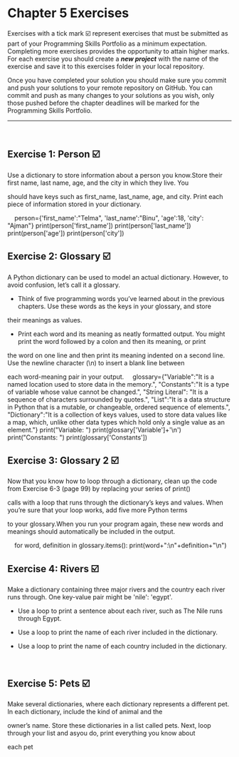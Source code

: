 # Chapter 5 Exercises

Exercises with a tick mark :ballot_box_with_check: represent exercises that must be submitted as part of your Programming Skills Portfolio as a minimum expectation. Completing more exercises provides the opportunity to attain higher marks. For each exercise you should create a _**new project**_ with the name of the exercise and save it to this exercises folder in your local repository.

Once you have completed your solution you should make sure you commit and push your solutions to your remote repository on GitHub. You can commit and push as many changes to your solutions as you wish, only those pushed before the chapter deadlines will be marked for the Programming Skills Portfolio.  

---
&nbsp;

## Exercise 1: Person :ballot_box_with_check:

Use a dictionary to store information about a person you know.Store their first name, last name, age, and the city in which they live. You

should have keys such as first_name, last_name, age, and city. Print each piece of information stored in your dictionary.

&nbsp;
&nbsp;
person={'first_name':"Telma", 'last_name':"Binu", 'age':18, 'city': "Ajman"}
print(person['first_name'])
print(person['last_name'])
print(person['age'])
print(person['city'])
## Exercise 2: Glossary :ballot_box_with_check:

A Python dictionary can be used to model an actual dictionary. However, to avoid confusion, let’s call it a glossary.

* Think of five programming words you’ve learned about in the previous chapters. Use these words as the keys in your glossary, and store 

their meanings as values.

* Print each word and its meaning as neatly formatted output. You might print the word followed by a colon and then its meaning, or print 

the word on one line and then print its meaning indented on a second line. Use the newline character (\n) to insert a blank line between 

each word-meaning pair in your output.
&nbsp;
&nbsp;
glossary={"Variable":"It is a named location used to store data in the memory.",
"Constants":"It is a type of variable whose value cannot be changed.",
"String Literal": "It is a sequence of characters surrounded by quotes.",
"List":"It is a data structure in Python that is a mutable, or changeable, ordered sequence of elements.",
"Dictionary":"It is a collection of keys values, used to store data values like a map, which, unlike other data types which hold only a single value as an element."}
print("Variable: ")
print(glossary['Variable']+'\n')
print("Constants: ")
print(glossary['Constants'])
## Exercise 3: Glossary 2 :ballot_box_with_check:
Now that you know how to loop through a dictionary, clean up the code from Exercise 6-3 (page 99) by replacing your series of print()

calls with a loop that runs through the dictionary’s keys and values. When you’re sure that your loop works, add five more Python terms 

to your glossary.When you run your program again, these new words and meanings should automatically be included in the output.

&nbsp;
&nbsp;
for word, definition in glossary.items():
    print(word+":\n"+definition+"\n")
## Exercise 4: Rivers :ballot_box_with_check:

Make a dictionary containing three major rivers and the country each river runs through. One key-value pair might be 'nile': 'egypt'.

* Use a loop to print a sentence about each river, such as The Nile runs through Egypt.

* Use a loop to print the name of each river included in the dictionary.

* Use a loop to print the name of each country included in the dictionary.

&nbsp;
&nbsp;

## Exercise 5: Pets :ballot_box_with_check:

Make several dictionaries, where each dictionary represents a different pet. In each dictionary, include the kind of animal and the

owner’s name. Store these dictionaries in a list called pets. Next, loop through your list and asyou do, print everything you know about 

each pet



&nbsp;
&nbsp;


